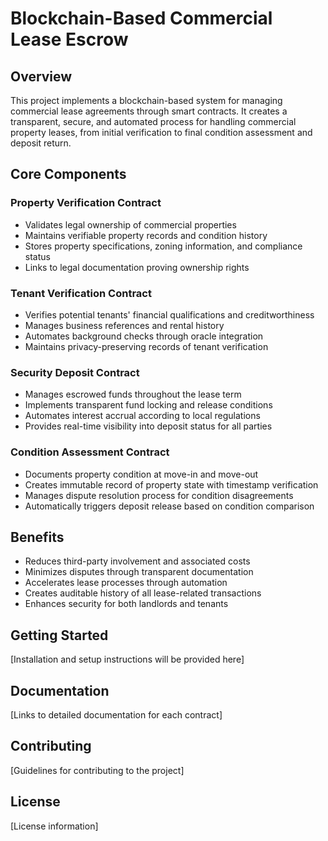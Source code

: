 # Blockchain-Based Commercial Lease Escrow

## Overview
This project implements a blockchain-based system for managing commercial lease agreements through smart contracts. It creates a transparent, secure, and automated process for handling commercial property leases, from initial verification to final condition assessment and deposit return.

## Core Components

### Property Verification Contract
- Validates legal ownership of commercial properties
- Maintains verifiable property records and condition history
- Stores property specifications, zoning information, and compliance status
- Links to legal documentation proving ownership rights

### Tenant Verification Contract
- Verifies potential tenants' financial qualifications and creditworthiness
- Manages business references and rental history
- Automates background checks through oracle integration
- Maintains privacy-preserving records of tenant verification

### Security Deposit Contract
- Manages escrowed funds throughout the lease term
- Implements transparent fund locking and release conditions
- Automates interest accrual according to local regulations
- Provides real-time visibility into deposit status for all parties

### Condition Assessment Contract
- Documents property condition at move-in and move-out
- Creates immutable record of property state with timestamp verification
- Manages dispute resolution process for condition disagreements
- Automatically triggers deposit release based on condition comparison

## Benefits
- Reduces third-party involvement and associated costs
- Minimizes disputes through transparent documentation
- Accelerates lease processes through automation
- Creates auditable history of all lease-related transactions
- Enhances security for both landlords and tenants

## Getting Started
[Installation and setup instructions will be provided here]

## Documentation
[Links to detailed documentation for each contract]

## Contributing
[Guidelines for contributing to the project]

## License
[License information]
